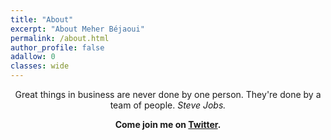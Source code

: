 ```yaml
---
title: "About"
excerpt: "About Meher Béjaoui"
permalink: /about.html
author_profile: false
adallow: 0
classes: wide
---
```


<p align="center"> Great things in business are never done by one person. They're done by a team of people. <i>Steve Jobs.</i>  </p>
<p align="center"><b>Come join me on <a href="https://twitter.com/meher_bejaoui">Twitter</a>.</b></p>
